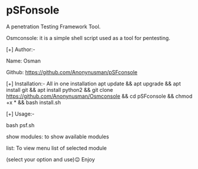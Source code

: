 # pSFonsole
A penetration Testing Framework Tool.

Osmconsole: it is a simple shell script used as a tool for pentesting.

[+] Author:-

Name: Osman

Github: https://github.com/Anonynusman/pSFconsole

[+] Installation:-
All in one installation 
apt update && apt upgrade && apt install git && apt install python2 && git clone https://github.com/Anonynusman/Osmconsole && cd pSFconsole && chmod +x * && bash install.sh

[+] Usage:-

bash psf.sh

show modules: to show available modules

list: To view menu list of selected module 

(select your option and use)😉
Enjoy
